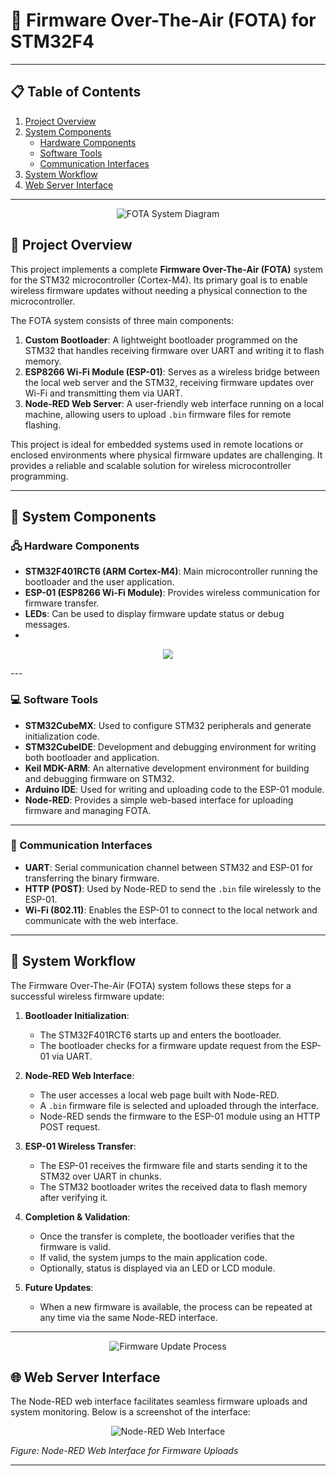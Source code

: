 # 📡 Firmware Over-The-Air (FOTA) for STM32F4

---

## 📋 Table of Contents

1. [Project Overview](#-project-overview)
2. [System Components](#system-components)
   - [Hardware Components](#hardware-components)
   - [Software Tools](#software-tools)
   - [Communication Interfaces](#communication-interfaces)
3. [System Workflow](#system-workflow)
4. [Web Server Interface](#web-server-interface)

---

<p align="center">
  <img src="https://github.com/user-attachments/assets/61d0638d-89ac-4667-bea5-48093a8dce58" alt="FOTA System Diagram">
</p>

## 🧾 Project Overview

This project implements a complete **Firmware Over-The-Air (FOTA)** system for the STM32 microcontroller (Cortex-M4). Its primary goal is to enable wireless firmware updates without needing a physical connection to the microcontroller.

The FOTA system consists of three main components:

1. **Custom Bootloader**: A lightweight bootloader programmed on the STM32 that handles receiving firmware over UART and writing it to flash memory.
2. **ESP8266 Wi-Fi Module (ESP-01)**: Serves as a wireless bridge between the local web server and the STM32, receiving firmware updates over Wi-Fi and transmitting them via UART.
3. **Node-RED Web Server**: A user-friendly web interface running on a local machine, allowing users to upload `.bin` firmware files for remote flashing.

This project is ideal for embedded systems used in remote locations or enclosed environments where physical firmware updates are challenging. It provides a reliable and scalable solution for wireless microcontroller programming.

---

## 🔧 System Components

### 🖧 Hardware Components

- **STM32F401RCT6 (ARM Cortex-M4)**: Main microcontroller running the bootloader and the user application.
- **ESP-01 (ESP8266 Wi-Fi Module)**: Provides wireless communication for firmware transfer.
- **LEDs**: Can be used to display firmware update status or debug messages.
- 
<p align="center">
  <img src="https://github.com/user-attachments/assets/5cbf7a74-0982-4115-bbe0-e98ab620abba">
</p>
---

### 💻 Software Tools

- **STM32CubeMX**: Used to configure STM32 peripherals and generate initialization code.
- **STM32CubeIDE**: Development and debugging environment for writing both bootloader and application.
- **Keil MDK-ARM**: An alternative development environment for building and debugging firmware on STM32.
- **Arduino IDE**: Used for writing and uploading code to the ESP-01 module.
- **Node-RED**: Provides a simple web-based interface for uploading firmware and managing FOTA.

---

### 📡 Communication Interfaces

- **UART**: Serial communication channel between STM32 and ESP-01 for transferring the binary firmware.
- **HTTP (POST)**: Used by Node-RED to send the `.bin` file wirelessly to the ESP-01.
- **Wi-Fi (802.11)**: Enables the ESP-01 to connect to the local network and communicate with the web interface.

---

## 🧭 System Workflow

The Firmware Over-The-Air (FOTA) system follows these steps for a successful wireless firmware update:

1. **Bootloader Initialization**:
   - The STM32F401RCT6 starts up and enters the bootloader.
   - The bootloader checks for a firmware update request from the ESP-01 via UART.

2. **Node-RED Web Interface**:
   - The user accesses a local web page built with Node-RED.
   - A `.bin` firmware file is selected and uploaded through the interface.
   - Node-RED sends the firmware to the ESP-01 module using an HTTP POST request.

3. **ESP-01 Wireless Transfer**:
   - The ESP-01 receives the firmware file and starts sending it to the STM32 over UART in chunks.
   - The STM32 bootloader writes the received data to flash memory after verifying it.

4. **Completion & Validation**:
   - Once the transfer is complete, the bootloader verifies that the firmware is valid.
   - If valid, the system jumps to the main application code.
   - Optionally, status is displayed via an LED or LCD module.

5. **Future Updates**:
   - When a new firmware is available, the process can be repeated at any time via the same Node-RED interface.

---

<p align="center">
  <img src="https://github.com/user-attachments/assets/386c0bfd-76f5-4fb2-b458-431644dfabf4" alt="Firmware Update Process">
</p>

## 🌐 Web Server Interface

The Node-RED web interface facilitates seamless firmware uploads and system monitoring. Below is a screenshot of the interface:

<p align="center">
  <img src="https://github.com/user-attachments/assets/89f2f2f1-b8d0-4ed4-9094-fe42ef050f8e" alt="Node-RED Web Interface">
</p>

*Figure: Node-RED Web Interface for Firmware Uploads*

---

